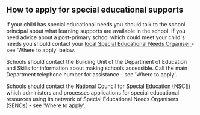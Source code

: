 ##  How to apply for special educational supports

If your child has special educational needs you should talk to the school
principal about what learning supports are available in the school. If you
need advice about a post-primary school which could meet your child's needs
you should contact your [ local Special Educational Needs Organiser
](https://ncse.ie/special-educational-needs-organiser-seno) \- see 'Where to
apply' below.

Schools should contact the Building Unit of the Department of Education and
Skills for information about making schools accessible. Call the main
Department telephone number for assistance - see 'Where to apply'.

Schools should contact the National Council for Special Education (NSCE) which
administers and processes applications for special educational resources using
its network of Special Educational Needs Organisers (SENOs) - see 'Where to
apply'.
